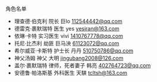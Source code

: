 角色名单

- 理查德·伯克利 院长  巨lo  112544442@qq.com
- 德雷克·裹默瑞特 医生 yes yesiran@163.com
- 依琳·卡特 实习医生 vivi 1410767778@qq.com
- 托尼·比杰利 劫匪 巨马泱  61123072@qq.com
- 希尔威亚·卡斯特 护士长 丹丹  510750786@qq.com 
- 神父汤姆 神父  大明  jingubang2008@126.com
- 盖尔·裹默瑞特 律师，死者妻子 韩亮 402764723@qq.com
- 安德鲁·帕洛斯基 外科医生  天騻 tcltsh@163.com
